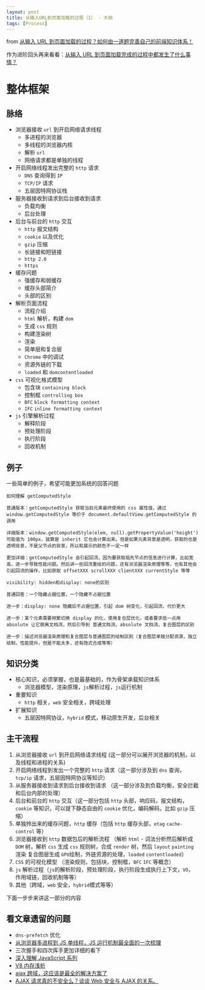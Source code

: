 ```yaml
---
layout: post
title: 从输入URL到页面加载的过程（1） - 大纲
tags: [Process]
---
```


from [从输入 URL 到页面加载的过程？如何由一道题完善自己的前端知识体系！](http://www.dailichun.com/2018/03/12/whenyouenteraurl.html)

作为进阶回头再来看看：[从输入 URL 到页面加载完成的过程中都发生了什么事情？](http://fex.baidu.com/blog/2014/05/what-happen/)

# 整体框架

## 脉络

- 浏览器接收 `url` 到开启网络请求线程
  - 多进程的浏览器
  - 多线程的浏览器内核
  - 解析 `url`
  - 网络请求都是单独的线程
- 开启网络线程发出完整的 `http` 请求
  - `DNS` 查询得到 `IP`
  - `TCP/IP` 请求
  - 五层因特网协议栈
- 服务器接收到请求到后台接收到请求
  - 负载均衡
  - 后台处理
- 后台与前台的 `http` 交互
  - `http` 报文结构
  - `cookie` 以及优化
  - `gzip` 压缩
  - 长链接和短链接
  - `http 2.0`
  - `https`
- 缓存问题
  - 强缓存和弱缓存
  - 缓存头部简介
  - 头部的区别
- 解析页面流程
  - 流程介绍
  - `html` 解析，构建 `dom`
  - 生成 `css` 规则
  - 构建渲染树
  - 渲染
  - 简单层和复合层
  - `Chrome` 中的调试
  - 资源外链的下载
  - `loaded` 和 `domcontentloaded`
- `css` 可视化格式模型
  - 包含块 `containing block`
  - 控制框 `controlling box`
  - `BFC` `block formatting context`
  - `IFC` `inline formatting context`
- `js` 引擎解析过程
  - 解释阶段
  - 预处理阶段
  - 执行阶段
  - 回收机制

## 例子

一些简单的例子，希望可能更加系统的回答问题

```
如何理解 getComputedStyle

普通版本：getComputedStyle 获取当前元素最终使用的 css 属性值，通过 window.getComputedStyle 等价于 document.defaultView.getComputedStyle 的调用

详细版本：window.getComputedStyle(elem, null).getPropertyValue('height') 可能值为 100px，就算是 inherit 它也会计算出来。但是如果元素背景是透明，获取的也是透明背景，不是父节点的背景，所以和展示的颜色不一定一样

更加详细：getComputedStyle 会引起回流，因为要获取祖先节点的信息进行计算，比如宽高，进一步导致性能问题。然后讲一些回流重绘的问题，还有浏览器渲染原理等等，也有其他会引起回流的操作，比如获取 offsetXXX scrollXXX clientXXX currentStyle 等等
```

```
visibility: hidden和display: none的区别

普通回答：一个隐藏占据位置，一个隐藏不占据位置

进一步：display: none 隐藏后不占据位置，引起 dom 树变化，引起回流，代价更大

进一步：某个元素需要频繁切换 display 的化，使用复合层优化，或者要求低一点用 absolute 让它脱离文档流，然后引导到 普通文档流，absolute 文档流，复合图层的区别

进一步：描述浏览器渲染原理和复合图层与普通图层的绘制区别（复合图层单独分配资源，独立绘制，性能提升，但是不能太多，还有隐式合成等等）
```

## 知识分类

- 核心知识，必须掌握，也是最基础的，作为骨架承载知识体系
  - 浏览器模型，渲染原理，`js`解析过程，`js`运行机制
- 重要知识
  - `http` 相关，`web` 安全相关，跨域处理
- 扩展知识
  - 五层因特网协议，`hybrid` 模式，移动原生开发，后台相关

## 主干流程

1. 从浏览器接收 `url` 到开启网络请求线程 (这一部分可以展开浏览器的机制，以及线程和进程的关系)
2. 开启网络线程到发出一个完整的 `http` 请求（这一部分涉及到 `dns` 查询，`tcp/ip` 请求，五层因特网协议等知识）
3. 从服务器接收到请求到后台接收到请求 （这一部分涉及到负载均衡，安全拦截和后台内部的处理）
4. 后台和前台的 `http` 交互（这一部分包括 `http` 头部，响应码，报文结构，`cookie` 等知识，可以提下静态自由的 `cookie` 优化，编码解码，比如 `gzip` 压缩）
5. 单独拎出来的缓存问题，`http` 缓存（包括 `http` 缓存头部，`etag` `cache-control` 等）
6. 浏览器接收到 `http` 数据包后的解析流程 （解析 `html` - 词法分析然后解析成 `DOM` 树，解析 `css` 生成 `css` 规则树，合成 `render` 树，然后 `layout` `painting`渲染 复合图层生成 `GPU`绘制，外链资源的处理，`loaded` `contentloaded`）
7. `CSS` 的可视化模型 （渲染规则，包括块，控制框，`BFC` `IFC` 等概念）
8. `js` 解析过程（`js`的解析阶段，预处理阶段，执行阶段生成执行上下文，`VO`，作用域链，回收机制等等）
9. 其他（跨域，`web` 安全，`hybrid`模式等等）

下面一步步来讲这一部分的内容

## 看文章遗留的问题

- `dns-prefetch` 优化
- [从浏览器多进程到 JS 单线程，JS 运行机制最全面的一次梳理](https://segmentfault.com/a/1190000012925872)
- 三次握手和四次挥手更加详细的看下
- [深入理解 JavaScript 系列](https://www.cnblogs.com/TomXu/archive/2011/12/15/2288411.html#!comments])
- [V8 内存浅析](https://zhuanlan.zhihu.com/p/33816534)
- [ajax 跨域，这应该是最全的解决方案了](https://segmentfault.com/a/1190000012469713)
- [AJAX 请求真的不安全么？谈谈 Web 安全与 AJAX 的关系。](https://segmentfault.com/a/1190000012693772)
